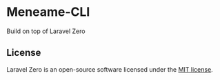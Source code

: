 # Meneame-CLI

Build on top of Laravel Zero

## License

Laravel Zero is an open-source software licensed under the [MIT license](https://github.com/laravel-zero/laravel-zero/blob/stable/LICENSE.md).
